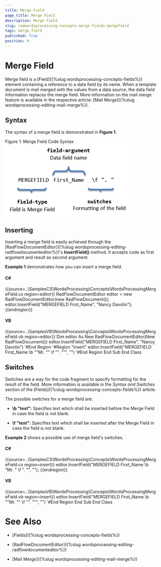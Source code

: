 ```yaml
---
title: Merge Field
page_title: Merge Field
description: Merge Field
slug: radwordsprocessing-concepts-merge-fields-mergefield
tags: merge,field
published: True
position: 0
---
```


# Merge Field



Merge field is a [Field]({%slug wordsprocessing-concepts-fields%}) element containing a reference to a data field by its name. 
        When a template document is mail merged with the values from a data source, the data field information replaces the merge field. More information on 
        the mail merge feature is available in the respective article: [Mail Merge]({%slug wordsprocessing-editing-mail-merge%}).
      

## Syntax

The syntax of a merge field is demonstrated in __Figure 1__.
        

Figure 1: Merge Field Code Syntax![radwordsprocessing-concepts-merge-field 001](images/radwordsprocessing-concepts-merge-field001.png)

## Inserting

Inserting a merge field is easily achieved through the [RadFlowDocumentEditor]({%slug wordsprocessing-editing-radflowdocumenteditor%})'s __InsertField()__ method.
          It accepts code as first argument and result as second argument.
        

__Example 1__ demonstrates how you can insert a merge field.
        

#### __C#__

{{source=..\SamplesCS\WordsProcessing\Concepts\WordsProcessingMergeField.cs region=editor}}
	            RadFlowDocumentEditor editor = new RadFlowDocumentEditor(new RadFlowDocument());
	            editor.InsertField("MERGEFIELD First_Name", "Nancy Davolio");
	{{endregion}}



#### __VB__

{{source=..\SamplesVB\WordsProcessing\Concepts\WordsProcessingMergeField.vb region=editor}}
	        Dim editor As New RadFlowDocumentEditor(New RadFlowDocument())
	        editor.InsertField("MERGEFIELD First_Name", "Nancy Davolio")
	        '#End Region
	        '#Region "insert"
	        editor.InsertField("MERGEFIELD First_Name \b ""Mr. "" \f "". """, "")
	        '#End Region
	    End Sub
	End Class



## Switches

Switches are a way for the code fragment to specify formatting for the result of the field. More information is available in 
          the *Syntax and Switches* section of the [Fields]({%slug wordsprocessing-concepts-fields%}) article.
        

The possible switches for a merge field are:
        

* __\b "text":__ Specifies text which shall be inserted before the Merge Field in case the field is not blank.
            

* __\f "text":__ Specifies text which shall be inserted after the Merge Field in case the field is not blank.
            

__Example 2__ shows a possible use of merge field's switches.
        

#### __C#__

{{source=..\SamplesCS\WordsProcessing\Concepts\WordsProcessingMergeField.cs region=insert}}
	            editor.InsertField("MERGEFIELD First_Name \\b \"Mr. \" \\f \". \"", "");
	{{endregion}}



#### __VB__

{{source=..\SamplesVB\WordsProcessing\Concepts\WordsProcessingMergeField.vb region=insert}}
	        editor.InsertField("MERGEFIELD First_Name \b ""Mr. "" \f "". """, "")
	        '#End Region
	    End Sub
	End Class



# See Also

 * [Fields]({%slug wordsprocessing-concepts-fields%})

 * [RadFlowDocumentEditor]({%slug wordsprocessing-editing-radflowdocumenteditor%})

 * [Mail Merge]({%slug wordsprocessing-editing-mail-merge%})
